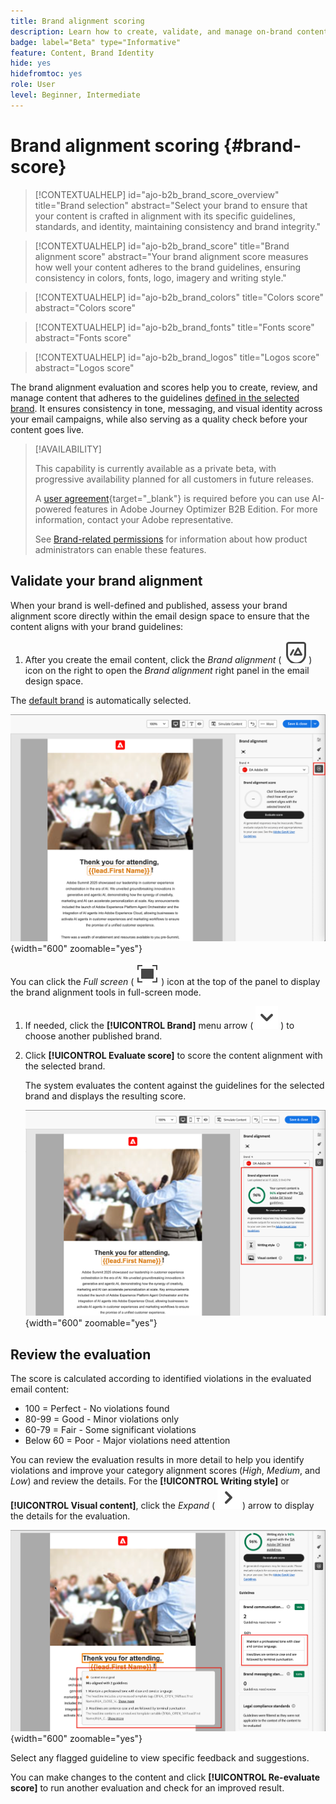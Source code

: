 ```yaml
---
title: Brand alignment scoring
description: Learn how to create, validate, and manage on-brand content using a brand alignment score.
badge: label="Beta" type="Informative"
feature: Content, Brand Identity
hide: yes
hidefromtoc: yes
role: User
level: Beginner, Intermediate
---
```

# Brand alignment scoring {#brand-score}

>[!CONTEXTUALHELP]
>id="ajo-b2b_brand_score_overview"
>title="Brand selection"
>abstract="Select your brand to ensure that your content is crafted in alignment with its specific guidelines, standards, and identity, maintaining consistency and brand integrity."

>[!CONTEXTUALHELP]
>id="ajo-b2b_brand_score"
>title="Brand alignment score"
>abstract="Your brand alignment score measures how well your content adheres to the brand guidelines, ensuring consistency in colors, fonts, logo, imagery and writing style."

>[!CONTEXTUALHELP]
>id="ajo-b2b_brand_colors"
>title="Colors score"
>abstract="Colors score"

>[!CONTEXTUALHELP]
>id="ajo-b2b_brand_fonts"
>title="Fonts score"
>abstract="Fonts score"

>[!CONTEXTUALHELP]
>id="ajo-b2b_brand_logos"
>title="Logos score"
>abstract="Logos score"

The brand alignment evaluation and scores help you to create, review, and manage content that adheres to the guidelines [defined in the selected brand](./brands-manage-create.md#brand-definitions). It ensures consistency in tone, messaging, and visual identity across your email campaigns, while also serving as a quality check before your content goes live.

>[!AVAILABILITY]
>
>This capability is currently available as a private beta, with progressive availability planned for all customers in future releases.
>
>A [user agreement](https://www.adobe.com/legal/licenses-terms/adobe-dx-gen-ai-user-guidelines.html){target="_blank"} is required before you can use AI-powered features in Adobe Journey Optimizer B2B Edition. For more information, contact your Adobe representative.
>
>See [Brand-related permissions](./brands-overview.md#brand-related-permissions) for information about how product administrators can enable these features.

## Validate your brand alignment

When your brand is well-defined and published, assess your brand alignment score directly within the email design space to ensure that the content aligns with your brand guidelines:

1. After you create the email content, click the _Brand alignment_ ( ![Brand alignment icon](../assets/do-not-localize/icon-brand-compliance.svg) ) icon on the right to open the _Brand alignment_ right panel in the email design space.

  The [default brand](./brands-create-manage.md#set-a-default-brand) is automatically selected.

  ![Access the Brand alignment tools](./assets/brands-alignment-sidebar.png){width="600" zoomable="yes"}

  You can click the _Full screen_ ( ![Full screen icon](../assets/do-not-localize/icon-full-screen.svg) ) icon at the top of the panel to display the brand alignment tools in full-screen mode.

1. If needed, click the **[!UICONTROL Brand]** menu arrow ( ![Down arrow](../assets/do-not-localize/icon-down-menu.svg) ) to choose another published brand.

1. Click **[!UICONTROL Evaluate score]** to score the content alignment with the selected brand.

   The system evaluates the content against the guidelines for the selected brand and displays the resulting score.

   ![Brand alignment evaluation score](./assets/brands-alignment-evaluation.png){width="600" zoomable="yes"}

## Review the evaluation

The score is calculated according to identified violations in the evaluated email content:

   * 100 = Perfect - No violations found
   * 80-99 = Good - Minor violations only
   * 60-79 = Fair - Some significant violations
   * Below 60 = Poor - Major violations need attention

You can review the evaluation results in more detail to help you identify violations and improve your category alignment scores (_High_, _Medium_, and _Low_) and review the details. For the **[!UICONTROL Writing style]** or **[!UICONTROL Visual content]**, click the _Expand_ ( ![Expand arrow](../assets/do-not-localize/icon-expand-right.svg) ) arrow to display the details for the evaluation.

![Brand alignment evaluation details](./assets/brands-alignment-evaluation-details.png){width="600" zoomable="yes"}

Select any flagged guideline to view specific feedback and suggestions.

You can make changes to the content and click **[!UICONTROL Re-evaluate score]** to run another evaluation and check for an improved result.
